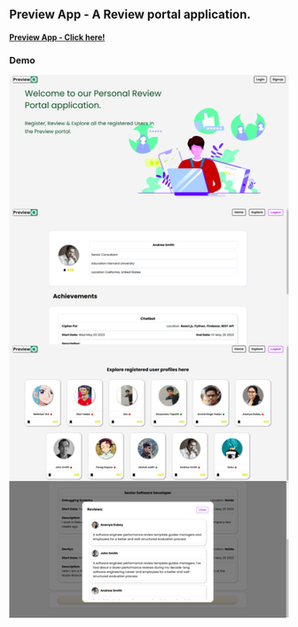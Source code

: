## Preview App - A Review portal application.

#### <a href="preview-system.web.app">Preview App - Click here!</a>

### Demo

<img align="center" src="https://github.com/ZeoxD/review-portal/blob/main/data/images/Screenshot%20from%202023-06-02%2023-35-13.png" alt="Demo 1" />
<img align="center" src="https://github.com/ZeoxD/review-portal/blob/main/data/images/Screenshot%20from%202023-06-02%2023-35-57.png" alt="Demo 2" />
<img align="center" src="https://github.com/ZeoxD/review-portal/blob/main/data/images/Screenshot%20from%202023-06-02%2023-35-47.png" alt="Demo 3" />
<img align="center" src="https://github.com/ZeoxD/review-portal/blob/main/data/images/Screenshot%20from%202023-06-02%2023-37-00.png" alt="Demo 4" />
